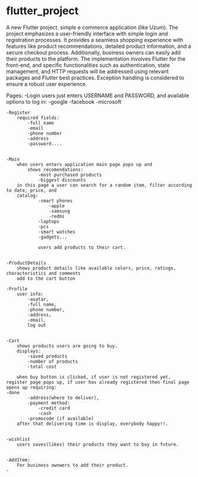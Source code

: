 # flutter_project

A new Flutter project.
simple e commerce application (like Uzum).
The project emphasizes a user-friendly interface with simple login and registration processes. It provides a seamless shopping experience with features like product recommendations, detailed product information, and a secure checkout process. Additionally, business owners can easily add their products to the platform. The implementation involves Flutter for the front-end, and specific functionalities such as authentication, state management, and HTTP requests will be addressed using relevant packages and Flutter best practices. Exception handling is considered to ensure a robust user experience.

Pages:
    -Login
        users just enters USERNAME and PASSWORD, and 
        available options to log in:
            -google
            -facebook
            -microsoft


    -Register
        required fields:
            -full name
            -email
            -phone number
            -address
            -password....


    -Main
        when users enters application main page pops up and 
            shows recomendations:
                -most purchased products
                -biggest discounts
        in this page a user can search for a random item, filter according to date, price, and 
        catalog:
                -smart phones
                    -apple
                    -samsung
                    -redmi
                -laptops
                -pcs
                -smart watches
                -gadgets...

                users add products to their cart.

    
    -ProductDetails
        shows product details like available colors, price, ratings, characteristics and comments
        add to the cart button

    -Profile
        user info:
            -avatar,
            -full name,
            -phone number,
            -address,
            -email,
            log out


    -Cart
        shows products users are going to buy.
        displays: 
            -saved products
            -number of products
            -total cost

        when buy button is clicked, if user is not registered yet, register page pops up, if user has already registered then final page opens up requiring:
    -done
            -address(where to deliver),
            -payment method:
                -credit card
                -cash
            -promocode (if available)
        after that delivering time is display, everybody happy!!.


    -wishlist   
        users saves(likes) their products they want to buy in future.


    -AddItem:
        For business ownwers to add their product.
    -